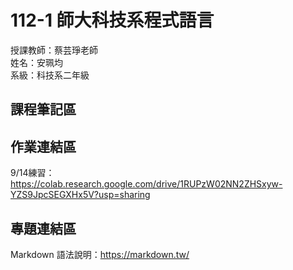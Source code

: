 # 112-1 師大科技系程式語言

授課教師：蔡芸琤老師  
姓名：安珮均  
系級：科技系二年級  

## 課程筆記區

## 作業連結區
9/14練習：https://colab.research.google.com/drive/1RUPzW02NN2ZHSxyw-YZS9JpcSEGXHx5V?usp=sharing
## 專題連結區
Markdown 語法說明：https://markdown.tw/  

